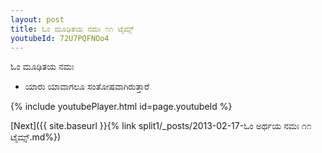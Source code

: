 ```yaml
---
layout: post
title: ಓಂ ಮೂಢಿತಯ ನಮಃ ೧೧ ಟೈಮ್ಸ್
youtubeId: 72U7PQFNOo4
---
```

 
 
 ಓಂ ಮೂಢಿತಯ ನಮಃ  
 
 -  ಯಾರು ಯಾವಾಗಲೂ ಸಂತೋಷವಾಗಿರುತ್ತಾರೆ 
 
  
 
  
 
 
 
 
 
 


{% include youtubePlayer.html id=page.youtubeId %}
 
[Next]({{ site.baseurl }}{% link  split1/_posts/2013-02-17-ಓಂ ಅರ್ಥಯ ನಮಃ ೧೧ ಟೈಮ್ಸ್.md%})
 
